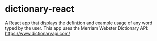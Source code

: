 # dictionary-react
A React app that displays the definition and example usage of any word typed by the user. This app uses the Merriam Webster Dictionary API: https://www.dictionaryapi.com/
